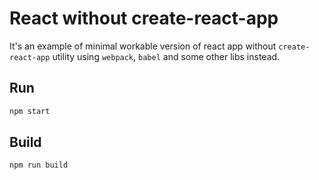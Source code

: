 # React without create-react-app

It's an example of minimal workable version of react app without `create-react-app` utility using `webpack`, `babel` and some other libs instead.

## Run

```sh
npm start
```

## Build

```sh
npm run build
```
